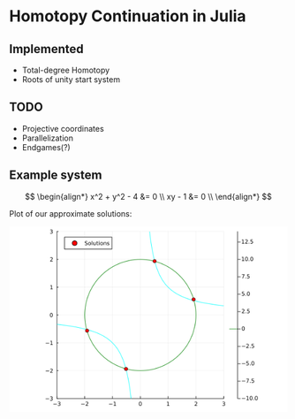# Homotopy Continuation in Julia

## Implemented

- Total-degree Homotopy
- Roots of unity start system

## TODO

- Projective coordinates
- Parallelization
- Endgames(?)

## Example system

$$
\begin{align*}
x^2 + y^2 - 4 &= 0 \\
xy - 1 &= 0 \\
\end{align*}
$$

Plot of our approximate solutions:

![](solutions.png)
